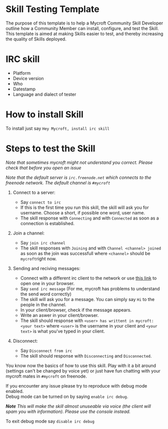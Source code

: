 # Skill Testing Template
The purpose of this template is to help a Mycroft Community Skill Developer outline how a Community Member can install, configure, and test the Skill. This template is aimed at making Skills easier to test, and thereby increasing the quality of Skills deployed. 

# IRC skill

* Platform <!-- which platform is the test being run on? ie Picroft, Mark 1, Linux -->
* Device version <!-- what Mycroft version is the device running, ie 18.02 -->
* Who <!-- who is running the test -->
* Datestamp <!-- time and date -->
* Language and dialect of tester <!-- ie "English, Australian" so that we can identify any key language issues -->

# How to install Skill
To install just say `Hey Mycroft, install irc skill`

# Steps to test the Skill
_Note that sometimes mycroft might not understand you correct. Please check that before you open an issue_

_Note that the default server is `irc.freenode.net` which connects to the freenode network. The default channel is `#mycroft`_

1. Connect to a server:
	* Say `connect to irc`
	* If this is the first time you run this skill, the skill will ask you for username. Choose a short, if possible one word, user name.
	* The skill response with `Connecting` and with `Connected` as soon as a connection is established.

2. Join a channel:
	* Say `join irc channel`
	* The skill responses with `Joining` and with `Channel <channel> joined` as soon as the join was successfull where `<channel>` should be `mycroft`right now.

3. Sending and reciving messages:
	* Connect with a different irc client to the network or use [this link](https://kiwiirc.com/client/irc.freenode.net:+6669/mycroft) to open one in your browser.
	* Say `send irc message` (For me, mycroft has problems to understand the send word correctly)
	* The skill will ask you for a message. You can simply say `Hi` to the people in the channel.
	* In your client/browser, check if the message appears.
	* Write an aswer in your client/browser.
	* The skill should response with `<user> has writtent in mycroft: <your text>` where  `<user>` is the username in your client and `<your text>` is what you've typed in your client.

4. Disconnect:
	* Say `Disconnect from irc`
	* The skill should response with `Disconnecting` and `Disconnected`.

You know now the basics of how to use this skill. Play with it a bit around (settings can't be changed by voice yet) or just have fun chatting with your mycroft mates in `#mycroft` on freenode.

If you encounter any issue please try to reproduce with debug mode enabled.  
Debug mode can be turned on by saying `enable irc debug`.

_**Note** This will make the skill almost unuseable via voice (the client will spam you with information).  Please use the console instead._

To exit debug mode say `disable irc debug`
